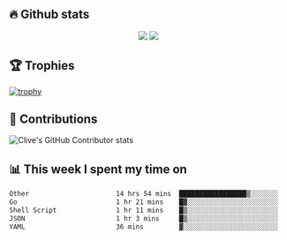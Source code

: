 ## &#128293; Github stats

<!-- GitHub Readme Streak Stats - https://github.com/DenverCoder1/github-readme-streak-stats -->
<p align="center">

<picture>
  <source 
    srcset="https://github-readme-stats.vercel.app/api?username=clivewalkden&count_private=true&show_icons=true&theme=darcula"
    media="(prefers-color-scheme: dark)"
  />
  <source
    srcset="https://github-readme-stats.vercel.app/api?username=clivewalkden&count_private=true&show_icons=true&theme=calm"
    media="(prefers-color-scheme: light), (prefers-color-scheme: no-preference)"
  />
  <img src="https://github-readme-stats.vercel.app/api?username=clivewalkden&count_private=true&show_icons=true&theme=darcula" />
</picture>

<a href="https://git.io/streak-stats" target="_blank">
  <img src="http://github-readme-streak-stats.herokuapp.com?user=clivewalkden&theme=darcula&date_format=j%20M%5B%20Y%5D" />
</a>

</p>

## &#127942; Trophies
[![trophy](https://github-profile-trophy.vercel.app/?username=clivewalkden&theme=onedark)](https://github.com/clivewalkden/github-profile-trophy)

## &#129309; Contributions
![Clive's GitHub Contributor stats](https://github-contributor-stats.vercel.app/api?username=clivewalkden)

## &#128202; This week I spent my time on
<!--START_SECTION:waka-->

```txt
Other                      14 hrs 54 mins  █████████████████▒░░░░░░░   69.57 %
Go                         1 hr 21 mins    █▓░░░░░░░░░░░░░░░░░░░░░░░   06.35 %
Shell Script               1 hr 11 mins    █▒░░░░░░░░░░░░░░░░░░░░░░░   05.53 %
JSON                       1 hr 3 mins     █▒░░░░░░░░░░░░░░░░░░░░░░░   04.92 %
YAML                       36 mins         ▓░░░░░░░░░░░░░░░░░░░░░░░░   02.84 %
```

<!--END_SECTION:waka-->

